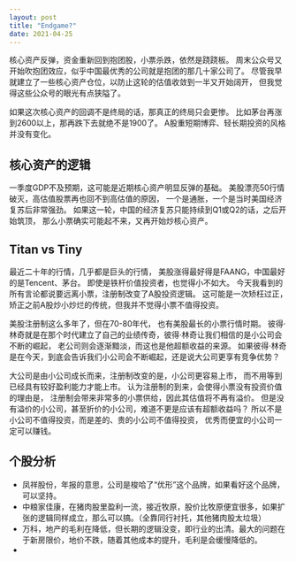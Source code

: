```yaml
---
layout: post
title: "Endgame?"
date: 2021-04-25
---
```


核心资产反弹，资金重新回到抱团股，小票杀跌，依然是跷跷板。
周末公众号又开始吹抱团效应，似乎中国最优秀的公司就是抱团的那几十家公司了。
尽管我早就建立了一些核心资产仓位，以防止这轮的估值收敛到一半又开始阔开，
但我觉得这些公众号的眼光有点狭隘了。

如果这次核心资产的回调不是终局的话，那真正的终局只会更惨。
比如茅台再涨到2600以上，那再跌下去就绝不是1900了。
A股重短期博弈、轻长期投资的风格并没有变化。

## 核心资产的逻辑
一季度GDP不及预期，这可能是近期核心资产明显反弹的基础。
美股漂亮50行情破灭，高估值股票再也回不到高估值的原因，
一个是通胀，一个是当时美国经济复苏后非常强劲。
如果这一轮，中国的经济复苏只能持续到Q1或Q2的话，之后开始筑顶，
那么小票确实可能起不来，又再开始炒核心资产。

## Titan vs Tiny
最近二十年的行情，几乎都是巨头的行情，
美股涨得最好得是FAANG，中国最好的是Tencent、茅台。
即使是铁杆价值投资者，也觉得小不如大。
今天我看到的所有言论都说要远离小票，注册制改变了A股投资逻辑。
这可能是一次矫枉过正，矫正之前A股炒小炒烂的传统，但我并不觉得小票不值得投资。

美股注册制这么多年了，但在70-80年代， 也有美股最长的小票行情时期。
彼得·林奇就是在那个时代建立了自己的业绩传奇，彼得·林奇让我们相信的是小公司会不断的崛起，
老公司则会逐渐黯淡，而这也是他超额收益的来源。
如果彼得·林奇是在今天，到底会告诉我们小公司会不断崛起，还是说大公司更享有竞争优势？

大公司是由小公司成长而来，注册制改变的是，小公司更容易上市，
而不用等到已经具有较好盈利能力才能上市。
认为注册制的到来，会使得小票没有投资价值的理由是，
注册制会带来非常多的小票供给，因此其估值将不再有溢价。
但是没有溢价的小公司，甚至折价的小公司，难道不更是应该有超额收益吗？
所以不是小公司不值得投资，而是差的、贵的小公司不值得投资，
优秀而便宜的小公司一定可以赚钱。

## 个股分析
* 凤祥股份，年报的意思，公司是梭哈了“优形”这个品牌，如果看好这个品牌，可以坚持。
* 中粮家佳康，在猪肉股里盈利一流，接近牧原，股价比牧原便宜很多，如果扩张的逻辑同样成立，那么可以搞。（全靠同行衬托，其他猪肉股太垃圾）
* 万科，地产的毛利在降低，但长期的逻辑没变，即行业的出清。最大的问题在于新房限价，地价不跌，随着其他成本的提升，毛利是会缓慢降低的。
* 







